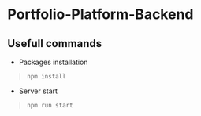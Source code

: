 # Portfolio-Platform-Backend

## Usefull commands

- Packages installation
>`npm install`

- Server start
>`npm run start`

